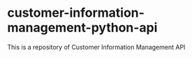 # customer-information-management-python-api
This is a repository of Customer Information Management API

